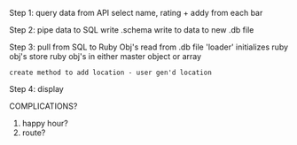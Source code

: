 Step 1: 
query data from API
select name, rating + addy from each bar 

Step 2: 
pipe data to SQL
	write .schema
	write to data to new .db file 


Step 3:
pull from SQL to Ruby Obj's 
	read from .db file
	'loader' initializes ruby obj's 
	store ruby obj's in either master object or array

	create method to add location - user gen'd location 

Step 4: 
display 


COMPLICATIONS?
1) happy hour? 
2) route? 



